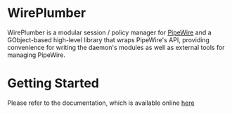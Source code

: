# WirePlumber

WirePlumber is a modular session / policy manager for
[PipeWire](https://pipewire.org) and a GObject-based high-level library
that wraps PipeWire's API, providing convenience for writing the daemon's
modules as well as external tools for managing PipeWire.

# Getting Started

Please refer to the documentation, which is available online
[here](https://pipewire.pages.freedesktop.org/wireplumber/)
